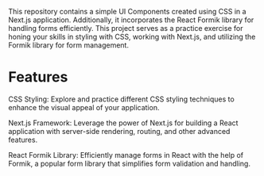 This repository contains a simple UI Components created using CSS in a Next.js application. Additionally, it incorporates the React Formik library for handling forms efficiently. This project serves as a practice exercise for honing your skills in styling with CSS, working with Next.js, and utilizing the Formik library for form management.

# Features 
CSS Styling: Explore and practice different CSS styling techniques to enhance the visual appeal of your application.

Next.js Framework: Leverage the power of Next.js for building a React application with server-side rendering, routing, and other advanced features.

React Formik Library: Efficiently manage forms in React with the help of Formik, a popular form library that simplifies form validation and handling.
